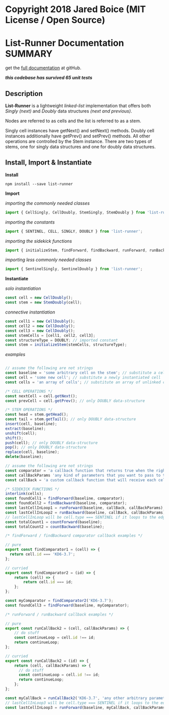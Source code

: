 

# Copyright 2018 Jared Boice (MIT License / Open Source)

# List-Runner Documentation SUMMARY

get the [full documentation](https://github.com/jaredboice/list-runner) at gitHub.

**_this codebase has survived 65 unit tests_**

## Description

**List-Runner** is a lightweight _linked-list_ implementation that offers both _Singly_ _(next)_ 
and _Doubly_ data structures _(next and previous)_.

Nodes are referred to as cells and the list is referred to as a stem.

Singly cell instances have getNext() and setNext() methods. 
Doubly cell instances additionally have getPrev() and setPrev() methods.
All other operations are controlled by the Stem instance. There are two types of stems, one for singly data structures and one for doubly data structures.

## Install, Import & Instantiate

**Install**

`npm install --save list-runner`

**Import**

_importing the commonly needed classes_
```javascript  
import { CellSingly, CellDoubly, StemSingly, StemDoubly } from 'list-runner';
```

_importing the constants_
```javascript  
import { SENTINEL, CELL, SINGLY, DOUBLY } from 'list-runner';
```

_importing the sidekick functions_
```javascript    
import { initializeStem, findForward, findBackward, runForward, runBackward, countForward, countBackward } from 'list-runner';
```

_importing less commonly needed classes_
```javascript  
import { SentinelSingly, SentinelDoubly } from 'list-runner';
```

**Instantiate**

_solo instantiation_

```javascript
const cell = new CellDoubly();    
const stem = new StemDoubly(cell);
```

_connective instantiation_

```javascript
const cell1 = new CellDoubly();    
const cell2 = new CellDoubly();    
const cell3 = new CellDoubly();    
const stemCells = [cell1, cell2, cell3];    
const structureType = DOUBLY; // imported constant    
const stem = initializeStem(stemCells, structureType);
```

_examples_

```javascript

// assume the following are not strings
const baseline = 'some arbitrary cell on the stem'; // substitute a cell on the stem
const cell = 'some new cell'; // substitute a newly instantiated cell
const cells = 'an array of cells'; // substitute an array of unlinked cells

/* CELL OPERATIONS */
const nextCell = cell.getNext();
const prevCell = cell.getPrev(); // only DOUBLY data-structure

/* STEM OPERATIONS */
const head = stem.getHead();
const tail = stem.getTail(); // only DOUBLY data-structure
insert(cell, baseline);
extract(baseline);
unshift(cell);
shift();
push(cell); // only DOUBLY data-structure
pop(); // only DOUBLY data-structure
replace(cell, baseline);
delete(baseline);
```

```javascript
// assume the following are not strings
const comparator = 'a callback function that returns true when the right cell is found'; // receives each cell
const callBackParams 'any kind of parameters that you want to pass to the callBack function';
const callBack = 'a custom callback function that will receive each cell from a loop and also callBackParams'; // receives each cell and callBackParams

/* SIDEKICK FUNCTIONS */
interlink(cells);
const foundCell1 = findForward(baseline, comparator);
const foundCell2 = findBackward(baseline, comparator);
const lastCellInLoop1 = runForward(baseline, callBack, callBackParams);
const lastCellInLoop2 = runBackward(baseline, callBack, callBackParams);
// lastCellInLoop will be cell.type === SENTINEL if it loops to the edge of the stem (by not triggering a custom short-circuit condition)
const totalCount1 = countForward(baseline);
const totalCount2 = countBackward(baseline);

/* findForward / findBackward comparator callback examples */

// pure
export const findComparator1 = (cell) => {
  return cell.id === 'KD6-3.7';
};

// curried
export const findComparator2 = (id) => {
    return (cell) => {
        return cell.id === id;
    };
};

const myComparator = findComparator2('KD6-3.7');
const foundCell3 = findForward(baseline, myComparator);

/* runForward / runBackward callback examples */

// pure
export const runCallBack2 = (cell, callBackParams) => {
    // do stuff
    const continueLoop = cell.id !== id;
    return continueLoop;
};

// curried
export const runCallBack2 = (id) => {
    return (cell, callBackParams) => {
      // do stuff
      const continueLoop = cell.id !== id;
      return continueLoop;
    };
};

const myCallBack = runCallBack2('KD6-3.7', 'any other arbitrary parameters');
// lastCellInLoop3 will be cell.type === SENTINEL if it loops to the edge of the stem (by not triggering a custom short-circuit condition)
const lastCellInLoop3 = runForward(baseline, myCallBack, callBackParams);
```